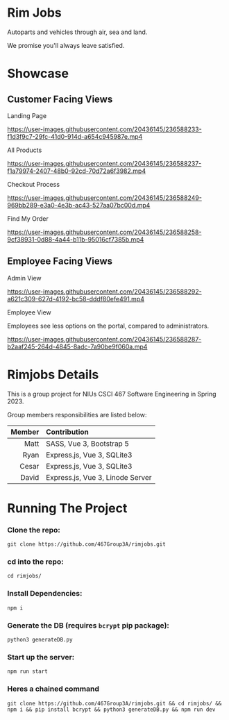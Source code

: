 # Rim Jobs 

Autoparts and vehicles through air, sea and land.

We promise you'll always leave satisfied.

# Showcase

## Customer Facing Views

Landing Page

https://user-images.githubusercontent.com/20436145/236588233-f1d3f9c7-29fc-41d0-914d-a654c945987e.mp4

All Products

https://user-images.githubusercontent.com/20436145/236588237-f1a79974-2407-48b0-92cd-70d72a6f3982.mp4

Checkout Process

https://user-images.githubusercontent.com/20436145/236588249-969bb289-e3a0-4e3b-ac43-527aa07bc00d.mp4

Find My Order

https://user-images.githubusercontent.com/20436145/236588258-9cf38931-0d88-4a44-b11b-95016cf7385b.mp4

## Employee Facing Views

Admin View

https://user-images.githubusercontent.com/20436145/236588292-a621c309-627d-4192-bc58-dddf80efe491.mp4

Employee View

Employees see less options on the portal, compared to administrators.

https://user-images.githubusercontent.com/20436145/236588287-b2aaf245-264d-4845-8adc-7a90be9f060a.mp4


# Rimjobs Details

This is a group project for NIUs CSCI 467 Software Engineering in Spring 2023.

Group members responsibilities are listed below:

| Member | Contribution |
|----:|:----|
| Matt | SASS, Vue 3, Bootstrap 5 |
| Ryan | Express.js, Vue 3, SQLite3 |
| Cesar | Express.js, Vue 3, SQLite3 |
| David | Express.js, Vue 3, Linode Server |

# Running The Project


### Clone the repo: 

`git clone https://github.com/467Group3A/rimjobs.git`

### cd into the repo:

`cd rimjobs/` 

### Install Dependencies:

`npm i` 

### Generate the DB (requires `bcrypt` pip package):

`python3 generateDB.py` 

### Start up the server:

`npm run start` 

### Heres a chained command

`git clone https://github.com/467Group3A/rimjobs.git && cd rimjobs/ && npm i && pip install bcrypt && python3 generateDB.py && npm run dev`

